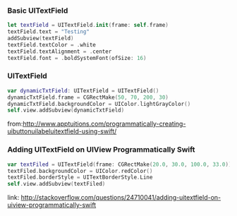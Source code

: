 ### Basic UITextField

```swift
let textField = UITextField.init(frame: self.frame)
textField.text = "Testing"
addSubview(textField)
textField.textColor = .white
textField.textAlignment = .center
textField.font = .boldSystemFont(ofSize: 16)
```



### UITextField

```swift
var dynamicTxtField: UITextField = UITextField()
dynamicTxtField.frame = CGRectMake(50, 70, 200, 30)
dynamicTxtField.backgroundColor = UIColor.lightGrayColor()
self.view.addSubview(dynamicTxtField)
```
from:http://www.apptuitions.com/programmatically-creating-uibuttonuilabeluitextfield-using-swift/


### Adding UITextField on UIView Programmatically Swift

```swift
var textFiled = UITextField(frame: CGRectMake(20.0, 30.0, 100.0, 33.0))
textFiled.backgroundColor = UIColor.redColor()
textFiled.borderStyle = UITextBorderStyle.Line
self.view.addSubview(textFiled)
```
link: http://stackoverflow.com/questions/24710041/adding-uitextfield-on-uiview-programmatically-swift
